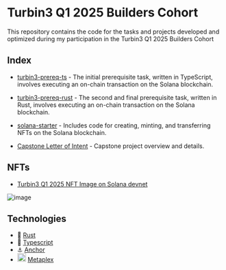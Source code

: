 # Turbin3 Q1 2025 Builders Cohort

This repository contains the code for the tasks and projects developed and optimized during my participation in the Turbin3 Q1 2025 Builders Cohort

## Index

- [turbin3-prereq-ts](/turbin3-prereq-ts/) - The initial prerequisite task, written in TypeScript, involves executing an on-chain transaction on the Solana blockchain.

- [turbin3-prereq-rust](/turbin3-prereq-rust/) - The second and final prerequisite task, written in Rust, involves executing an on-chain transaction on the Solana blockchain.

- [solana-starter](/solana-starter/) - Includes code for creating, minting, and transferring NFTs on the Solana blockchain.

- [Capstone Letter of Intent](Capstone%20Letter%20of%20Intent%20(LOI).md) - Capstone project overview and details.

## NFTs

- [Turbin3 Q1 2025 NFT Image on Solana devnet](https://explorer.solana.com/address/AXHN3ZeSikCLUQTR714ZSLDJ6aCyAhw3bMujVX5cWXEa?cluster=devnet)

![image](https://devnet.irys.xyz/6ArMDQqb1gLLa5TA4icZknijqFaqgu2keXYn8SZncgAS)

## Technologies

- 🦀 [Rust](https://www.rust-lang.org/)
- 🚀 [Typescript](https://www.typescriptlang.org/)
- ⚓️ [Anchor](https://www.anchor-lang.com/)
- <img src="https://avatars.githubusercontent.com/u/84874526?s=200&v=4" alt="metaplex" width="20"/> [Metaplex](https://www.metaplex.com/)
